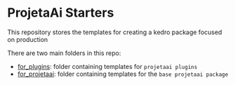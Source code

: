 # ProjetaAi Starters

This repository stores the templates for creating a kedro package focused on production

There are two main folders in this repo:
- [for_plugins](https://github.com/ProjetaAi/projetaai-starters/tree/main/for_plugins): folder containing templates for `projetaai plugins`
- [for_projetaai](https://github.com/ProjetaAi/projetaai-starters/tree/main/for_projetaai): folder containing templates for the `base projetaai package`
